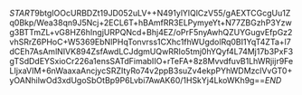 $START$9btgIOOcURBDZt19JD052uLV++N491ylYlQlCzV55/gAEXTCGcgUu1Zq0Bkp/Wea38qn9J5Ncj+2ECL6T+hBAmfRR3ELPymyeYt+N77ZBGzhP3Yzwg3BTTmZL+vG8HZ6hIngjURPQNcd+Bhj4EZ/oPrF5nyAwhQZUYGugvEfpGz2vhSRrZ6PHoC+W5369EbNlPHqTonvrss1CXhc1fhWUgdolRq0BI1YqT4ZTa+l7dCEh7AsAmlNIVK894ZsfAwdLCJdgmUQwRRIo5tmj0hYQyf4L74Mj17b3PxF3gTSdDdEYSxioCr226a1ensSATdFimabIIO+rTeFA+8z8MvvdfuvB1LhWRjijr9FeLIjxaVIM+6nWaaxaAncjycSRZItyRo74v2ppB3suZv4ekpPYhWDMzclVvGT0+yOANhilwOd3xdUgoSbOtBp9P6Lvbi7AwAK60/1HSkYj4LkoWKh9g==$END$